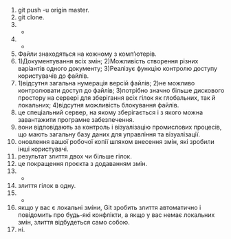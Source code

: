 1. git push -u origin master.
2. git clone.
3. -
4. -
5. Файли знаходяться на кожному з комп’ютерів.
6. 1)Документування всіх змін;
   2)Можливість створення різних варіантів одного документу;
   3)Реалізує функцію контролю доступу користувачів до файлів.
7. 1)відсутня загальна нумерація версій файлів;
   2)не можливо контролювати доступ до файлів;
   3)потрібно значно більше дискового простору на сервері для зберігання всіх гілок як глобальних, так й локальних;
   4)відсутня можливість блокування файлів.
8. це спеціальний сервер, на якому зберігається і з якого можна завантажити програмне забезпечення.
9. вони відповідають за контроль і візуалізацію промислових процесів, що мають загальну базу даних для управління та візуалізації.
10. оновлення вашої робочої копії шляхом внесення змін, які зробили інші користувачі.
11. результат злиття двох чи більше гілок.
12. це покращення проєкта з додаванням змін.
13. -
14. злиття гілок в одну.
15. -
16. якщо у вас є локальні зміни, Git зробить злиття автоматично і повідомить про будь-які конфлікти, а якщо у вас немає локальних змін, злиття відбудеться само собою.
17. ні.